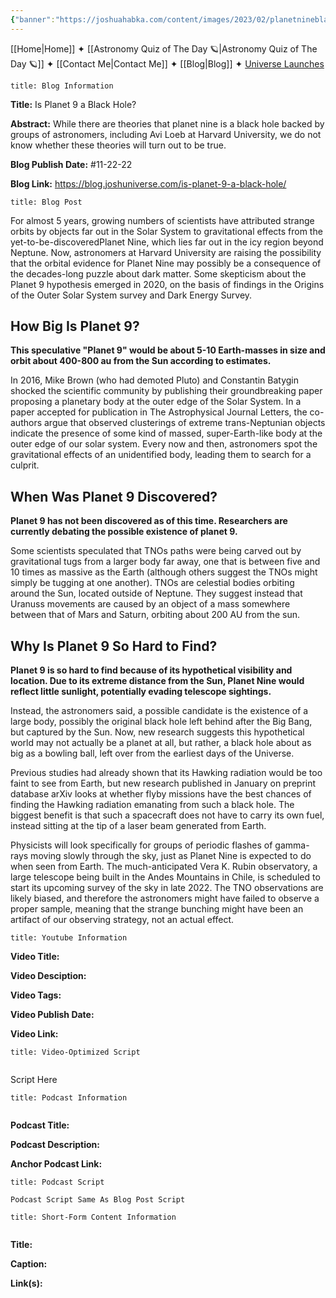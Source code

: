```yaml
---
{"banner":"https://joshuahabka.com/content/images/2023/02/planetnineblackholethumbnail--1-.png","banner_x":0.5,"dg-publish":true,"permalink":"/blog/is-planet-9-a-black-hole/","dgPassFrontmatter":true,"noteIcon":"","created":"","updated":""}
---
```




<div class="transclusion internal-embed is-loaded"><div class="markdown-embed">



[[Home\|Home]] ✦ [[Astronomy Quiz of The Day 🪐\|Astronomy Quiz of The Day 🪐]] ✦ [[Contact Me\|Contact Me]] ✦ [[Blog\|Blog]] ✦ [Universe Launches](https://stardashusa.com/)


</div></div>


```ad-info
title: Blog Information
```

**Title:** Is Planet 9 a Black Hole?

**Abstract:** While there are theories that planet nine is a black hole backed by groups of astronomers, including Avi Loeb at Harvard University, we do not know whether these theories will turn out to be true.

**Blog Publish Date:** #11-22-22

**Blog Link:** https://blog.joshuniverse.com/is-planet-9-a-black-hole/

```ad-abstract
title: Blog Post
```

For almost 5 years, growing numbers of scientists have attributed strange orbits by objects far out in the Solar System to gravitational effects from the yet-to-be-discoveredPlanet Nine, which lies far out in the icy region beyond Neptune. Now, astronomers at Harvard University are raising the possibility that the orbital evidence for Planet Nine may possibly be a consequence of the decades-long puzzle about dark matter. Some skepticism about the Planet 9 hypothesis emerged in 2020, on the basis of findings in the Origins of the Outer Solar System survey and Dark Energy Survey.

## How Big Is Planet 9?

**This speculative "Planet 9" would be about 5-10 Earth-masses in size and orbit about 400-800 au from the Sun according to estimates.**

In 2016, Mike Brown (who had demoted Pluto) and Constantin Batygin shocked the scientific community by publishing their groundbreaking paper proposing a planetary body at the outer edge of the Solar System. In a paper accepted for publication in The Astrophysical Journal Letters, the co-authors argue that observed clusterings of extreme trans-Neptunian objects indicate the presence of some kind of massed, super-Earth-like body at the outer edge of our solar system. Every now and then, astronomers spot the gravitational effects of an unidentified body, leading them to search for a culprit.

## When Was Planet 9 Discovered?

**Planet 9 has not been discovered as of this time. Researchers are currently debating the possible existence of planet 9.**

Some scientists speculated that TNOs paths were being carved out by gravitational tugs from a larger body far away, one that is between five and 10 times as massive as the Earth (although others suggest the TNOs might simply be tugging at one another). TNOs are celestial bodies orbiting around the Sun, located outside of Neptune. They suggest instead that Uranuss movements are caused by an object of a mass somewhere between that of Mars and Saturn, orbiting about 200 AU from the sun.

## Why Is Planet 9 So Hard to Find?

**Planet 9 is so hard to find because of its hypothetical visibility and location. Due to its extreme distance from the Sun, Planet Nine would reflect little sunlight, potentially evading telescope sightings.**

Instead, the astronomers said, a possible candidate is the existence of a large body, possibly the original black hole left behind after the Big Bang, but captured by the Sun. Now, new research suggests this hypothetical world may not actually be a planet at all, but rather, a black hole about as big as a bowling ball, left over from the earliest days of the Universe.

Previous studies had already shown that its Hawking radiation would be too faint to see from Earth, but new research published in January on preprint database arXiv looks at whether flyby missions have the best chances of finding the Hawking radiation emanating from such a black hole. The biggest benefit is that such a spacecraft does not have to carry its own fuel, instead sitting at the tip of a laser beam generated from Earth.

Physicists will look specifically for groups of periodic flashes of gamma-rays moving slowly through the sky, just as Planet Nine is expected to do when seen from Earth. The much-anticipated Vera K. Rubin observatory, a large telescope being built in the Andes Mountains in Chile, is scheduled to start its upcoming survey of the sky in late 2022. The TNO observations are likely biased, and therefore the astronomers might have failed to observe a proper sample, meaning that the strange bunching might have been an artifact of our observing strategy, not an actual effect.

```ad-info
title: Youtube Information
```

**Video Title:**

**Video Desciption:**

**Video Tags:**

**Video Publish Date:**

**Video Link:**

```ad-abstract
title: Video-Optimized Script


```

Script Here

```ad-info
title: Podcast Information


```

**Podcast Title:**

**Podcast Description:**

**Anchor Podcast Link:**

```ad-info
title: Podcast Script

Podcast Script Same As Blog Post Script

```


```ad-info
title: Short-Form Content Information


```

**Title:**

**Caption:**

**Link(s):**

